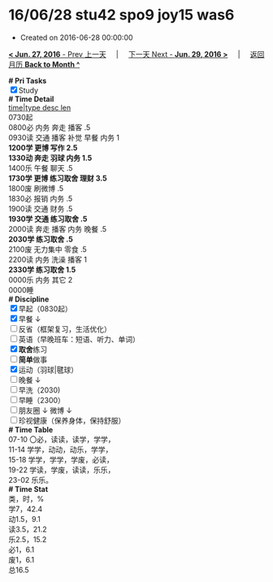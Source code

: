 # 16/06/28 stu42 spo9 joy15 was6

- Created on 2016-06-28 00:00:00

[**< Jun. 27, 2016** - Prev 上一天](/lifelogs/2016/06/d27.md) &nbsp; &nbsp; | &nbsp; &nbsp; [下一天 Next - **Jun. 29, 2016 >**](/lifelogs/2016/06/d29.md) &nbsp; &nbsp; |  &nbsp; &nbsp; [返回月历 **Back to Month ^**](/lifelogs/2016/06/index.md)
<br/><div><b># Pri Tasks</b></div><div><input checked="true" type="checkbox"/>Study</div><div><b># Time Detail</b></div><div><u>time|type desc len</u></div><div>0730起</div><div>0800必 内务 奔走 播客 .5</div><div>0930读 交通 播客 补觉 早餐 内务 1</div><div><b>1200学 更博 写作 2.5</b></div><div><b>1330动 奔走 羽球 内务 1.5</b></div><div>1400乐 午餐 聊天 .5</div><div><b>1730学 更博 练习取舍 理财 3.5</b></div><div>1800废 刷微博 .5</div><div>1830必 报销 内务 .5</div><div>1900读 交通 财务 .5</div><div><b>1930学 交通 练习取舍 .5</b></div><div>2000读 奔走 播客 内务 晚餐 .5</div><div><b>2030学 练习取舍 .5</b></div><div>2100废 无力集中 零食 .5</div><div>2200读 内务 洗澡 播客 1</div><div><b>233</b><b>0学 练习取舍 1.5</b></div><div>0000乐 内务 其它 2</div><div>0000睡</div><div><b># Discipline</b></div><div><input checked="true" type="checkbox"/>早起（0830起）</div><div><input checked="true" type="checkbox"/>早餐 ↓</div><div><input type="checkbox"/>反省（框架复习，生活优化）</div><div><input type="checkbox"/>英语（早晚班车：短语、听力、单词）</div><div><input checked="true" type="checkbox"/><b>取舍</b>练习</div><div><input type="checkbox"/><b>简单</b>做事</div><div><input checked="true" type="checkbox"/>运动（羽球|毽球）</div><div><input type="checkbox"/>晚餐 ↓</div><div><input type="checkbox"/>早洗（2030)</div><div><input type="checkbox"/>早睡（2300）</div><div><input type="checkbox"/>朋友圈 ↓ 微博 ↓</div><div><input type="checkbox"/>珍视健康（保养身体，保持舒服）</div><div><b># Time Table</b></div><div>07-10 〇必，读读，读学，学学，</div><div>11-14 学学，动动，动乐，学学，</div><div>15-18 学学，学学，学废，必读，</div><div>19-22 学读，学废，读读，乐乐，</div><div>23-02 乐乐。</div><div><b># Time Stat</b></div><div>类，时，%</div><div>学7，42.4</div><div>动1.5，9.1</div><div>读3.5，21.2</div><div>乐2.5，15.2</div><div>必1，6.1</div><div>废1，6.1</div><div>总16.5</div>
